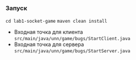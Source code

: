 ### Запуск
`cd lab1-socket-game`
`maven clean install`

  * Входная точка для клиента `src/main/java/unn/game/bugs/StartClient.java`
  * Входная точка для сервера `src/main/java/unn/game/bugs/StartServer.java`
